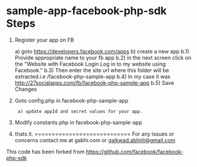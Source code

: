 sample-app-facebook-php-sdk
Steps
==========================
1) Register  your app on FB

    a) goto https://developers.facebook.com/apps 
    b) create a new app b.1) Provide appropriate name to your fb app 
        b.2) in the next screen click on the "Website with Facebook Login Log in to my website using Facebook." 
        b.3) Then enter the site url where this folder will be extracted.i.e /facebook-php-sample-app 
        b.4) In my case it was http://27socialapps.com/fb/facebook-php-sample-app 
        b.5) Save Changes 

2) Goto config.php in facebook-php-sample-app 
        
        a) update appId and secret values for your app. 

3) Modify constants.php in facebook-php-sample-app 

4) thats it.
============================
For any issues or concerns contact me at gabhi.com or gaikwad.abhijit@gmail.com

This code has been forked from https://github.com/facebook/facebook-php-sdk